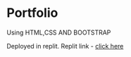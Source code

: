 # Portfolio
Using HTML,CSS AND BOOTSTRAP

Deployed in replit.
Replit link - [click here](https://Portfolio.saniulmallik.repl.co)

